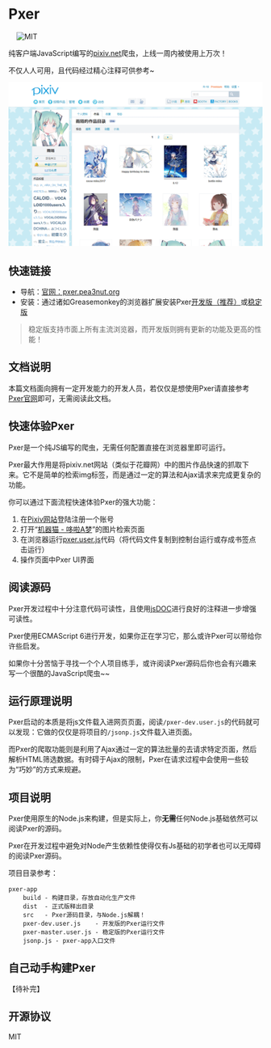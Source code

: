 # Pxer

<p align="left">
	<img alt="" src="https://img.shields.io/badge/JavaScript-ES6-green.svg" />
	<img alt="" src="https://img.shields.io/badge/install-Greasemonkey-green.svg" />
	<img alt="" src="https://img.shields.io/badge/Test-mocha-blue.svg" />
	<img alt="" src="https://img.shields.io/badge/jQuery-No-red.svg" />
	<img alt="MIT" src="https://img.shields.io/npm/l/express.svg" />
</p>


纯客户端JavaScript编写的[pixiv.net](http://www.pixiv.net)爬虫，上线一周内被使用上万次！

不仅人人可用，且代码经过精心注释可供参考~

<img src="/src/public/pxer-ui-gif.gif?raw=true" />

## 快速链接

- 导航：[官网：pxer.pea3nut.org](http://pxer.pea3nut.org/)
- 安装：通过诸如Greasemonkey的浏览器扩展安装Pxer[开发版（推荐）](http://pxer-app.pea3nut.org/pxer-dev.user.js)或[稳定版](http://pxer-app.pea3nut.org/pxer-master.user.js)

> 稳定版支持市面上所有主流浏览器，而开发版则拥有更新的功能及更高的性能！

## 文档说明

本篇文档面向拥有一定开发能力的开发人员，若仅仅是想使用Pxer请直接参考[Pxer官网](http://pxer.pea3nut.org/)即可，无需阅读此文档。

## 快速体验Pxer

Pxer是一个纯JS编写的爬虫，无需任何配置直接在浏览器里即可运行。

Pxer最大作用是将pixiv.net网站（类似于花瓣网）中的图片作品快速的抓取下来。它不是简单的检索img标签，而是通过一定的算法和Ajax请求来完成更复杂的功能。

你可以通过下面流程快速体验Pxer的强大功能：

1. 在[Pixiv网站](http://www.pixiv.net)登陆注册一个账号
2. 打开“[机器猫 - 哆啦A梦](http://www.pixiv.net/search.php?s_mode=s_tag&word=%E3%83%89%E3%83%A9%E3%81%88%E3%82%82%E3%82%93%20000user)”的图片检索页面
3. 在浏览器运行[pxer.user.js](http://pxer.pea3nut.org/pxer-app/pxer-dev.user.js)代码（将代码文件复制到控制台运行或存成书签点击运行）
4. 操作页面中Pxer UI界面

## 阅读源码

Pxer开发过程中十分注意代码可读性，且使用[jsDOC](http://www.css88.com/doc/jsdoc/)进行良好的注释进一步增强可读性。

Pxer使用ECMAScript 6进行开发，如果你正在学习它，那么或许Pxer可以带给你许些启发。

如果你十分苦恼于寻找一个个人项目练手，或许阅读Pxer源码后你也会有兴趣来写一个很酷的JavaScript爬虫~~

## 运行原理说明

Pxer启动的本质是将js文件载入进网页页面，阅读`/pxer-dev.user.js`的代码就可以发现：它做的仅仅是将项目的`/jsonp.js`文件载入进页面。

而Pxer的爬取功能则是利用了Ajax通过一定的算法批量的去请求特定页面，然后解析HTML筛选数据。有时碍于Ajax的限制，Pxer在请求过程中会使用一些较为“巧妙”的方式来规避。

## 项目说明

Pxer使用原生的Node.js来构建，但是实际上，你**无需**任何Node.js基础依然可以阅读Pxer的源码。

Pxer在开发过程中避免对Node产生依赖性使得仅有Js基础的初学者也可以无障碍的阅读Pxer源码。

项目目录参考：
```text
pxer-app
    build - 构建目录，存放自动化生产文件
    dist  - 正式版释出目录
    src   - Pxer源码目录，与Node.js解耦！
    pxer-dev.user.js    - 开发版的Pxer运行文件
    pxer-master.user.js - 稳定版的Pxer运行文件
    jsonp.js - pxer-app入口文件
```

## 自己动手构建Pxer

【待补完】

## 开源协议

MIT


